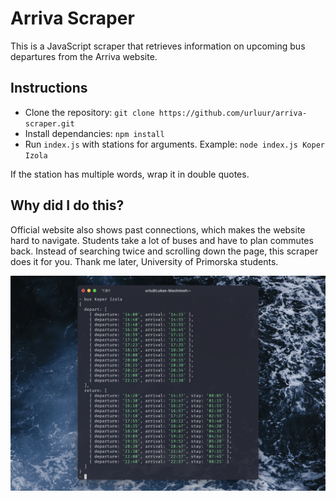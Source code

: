 # Arriva Scraper

This is a JavaScript scraper that retrieves information on upcoming bus departures from the Arriva website.

## Instructions

- Clone the repository: ```git clone https://github.com/urluur/arriva-scraper.git```
- Install dependancies: ```npm install```
- Run `index.js` with stations for arguments. Example: ```node index.js Koper Izola```

If the station has multiple words, wrap it in double quotes.

## Why did I do this?

Official website also shows past connections, which makes the website hard to navigate. Students take a lot of buses and have to plan commutes back. Instead of searching twice and scrolling down the page, this scraper does it for you. Thank me later, University of Primorska students. 

![screenshot](https://github.com/urluur/arriva-scraper/blob/main/screenshot.jpg?raw=true)